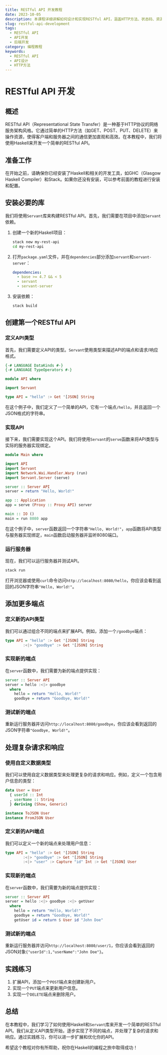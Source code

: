 ```yaml
---
title: RESTful API 开发教程
date: 2023-10-05
description: 本课程详细讲解如何设计和实现RESTful API，涵盖HTTP方法、状态码、资源设计和安全性等关键概念。
slug: restful-api-development
tags:
  - RESTful API
  - API开发
  - 后端开发
category: 编程教程
keywords:
  - RESTful API
  - API设计
  - HTTP方法
---
```


# RESTful API 开发

## 概述

RESTful API（Representational State Transfer）是一种基于HTTP协议的网络服务架构风格。它通过简单的HTTP方法（如GET、POST、PUT、DELETE）来操作资源，使得客户端和服务器之间的通信更加直观和高效。在本教程中，我们将使用Haskell来开发一个简单的RESTful API。

## 准备工作

在开始之前，请确保你已经安装了Haskell和相关的开发工具，如GHC（Glasgow Haskell Compiler）和Stack。如果你还没有安装，可以参考前面的教程进行安装和配置。

## 安装必要的库

我们将使用`Servant`库来构建RESTful API。首先，我们需要在项目中添加`Servant`依赖。

1. 创建一个新的Haskell项目：
   ```bash
   stack new my-rest-api
   cd my-rest-api
   ```

2. 打开`package.yaml`文件，并在`dependencies`部分添加`servant`和`servant-server`：
   ```yaml
   dependencies:
     - base >= 4.7 && < 5
     - servant
     - servant-server
   ```

3. 安装依赖：
   ```bash
   stack build
   ```

## 创建第一个RESTful API

### 定义API类型

首先，我们需要定义API的类型。`Servant`使用类型来描述API的端点和请求/响应格式。

```haskell
{-# LANGUAGE DataKinds #-}
{-# LANGUAGE TypeOperators #-}

module API where

import Servant

type API = "hello" :> Get '[JSON] String
```

在这个例子中，我们定义了一个简单的API，它有一个端点`/hello`，并且返回一个JSON格式的字符串。

### 实现API

接下来，我们需要实现这个API。我们将使用`Servant`的`serve`函数来将API类型与实际的服务器实现绑定。

```haskell
module Main where

import API
import Servant
import Network.Wai.Handler.Warp (run)
import Servant.Server (serve)

server :: Server API
server = return "Hello, World!"

app :: Application
app = serve (Proxy :: Proxy API) server

main :: IO ()
main = run 8080 app
```

在这个例子中，`server`函数返回一个字符串`"Hello, World!"`，`app`函数将API类型与服务器实现绑定，`main`函数启动服务器并监听8080端口。

### 运行服务器

现在，我们可以运行服务器并测试API。

```bash
stack run
```

打开浏览器或使用`curl`命令访问`http://localhost:8080/hello`，你应该会看到返回的JSON字符串`"Hello, World!"`。

## 添加更多端点

### 定义新的API类型

我们可以通过组合不同的端点来扩展API。例如，添加一个`/goodbye`端点：

```haskell
type API = "hello" :> Get '[JSON] String
        :<|> "goodbye" :> Get '[JSON] String
```

### 实现新的端点

在`server`函数中，我们需要为新的端点提供实现：

```haskell
server :: Server API
server = hello :<|> goodbye
  where
    hello = return "Hello, World!"
    goodbye = return "Goodbye, World!"
```

### 测试新的端点

重新运行服务器并访问`http://localhost:8080/goodbye`，你应该会看到返回的JSON字符串`"Goodbye, World!"`。

## 处理复杂请求和响应

### 使用自定义数据类型

我们可以使用自定义数据类型来处理更复杂的请求和响应。例如，定义一个包含用户信息的类型：

```haskell
data User = User
  { userId :: Int
  , userName :: String
  } deriving (Show, Generic)

instance ToJSON User
instance FromJSON User
```

### 定义新的API端点

我们可以定义一个新的端点来处理用户信息：

```haskell
type API = "hello" :> Get '[JSON] String
        :<|> "goodbye" :> Get '[JSON] String
        :<|> "user" :> Capture "id" Int :> Get '[JSON] User
```

### 实现新的端点

在`server`函数中，我们需要为新的端点提供实现：

```haskell
server :: Server API
server = hello :<|> goodbye :<|> getUser
  where
    hello = return "Hello, World!"
    goodbye = return "Goodbye, World!"
    getUser id = return $ User id "John Doe"
```

### 测试新的端点

重新运行服务器并访问`http://localhost:8080/user/1`，你应该会看到返回的JSON对象`{"userId":1,"userName":"John Doe"}`。

## 实践练习

1. 扩展API，添加一个`POST`端点来创建新用户。
2. 实现一个`PUT`端点来更新用户信息。
3. 实现一个`DELETE`端点来删除用户。

## 总结

在本教程中，我们学习了如何使用Haskell和`Servant`库来开发一个简单的RESTful API。我们从定义API类型开始，逐步实现了不同的端点，并处理了复杂的请求和响应。通过实践练习，你可以进一步扩展和优化你的API。

希望这个教程对你有所帮助，祝你在Haskell的编程之旅中取得成功！